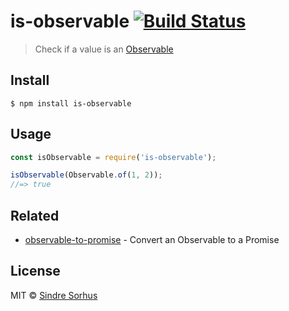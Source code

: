 # is-observable [![Build Status](https://travis-ci.org/sindresorhus/is-observable.svg?branch=master)](https://travis-ci.org/sindresorhus/is-observable)

> Check if a value is an [Observable](https://github.com/zenparsing/es-observable)


## Install

```
$ npm install is-observable
```


## Usage

```js
const isObservable = require('is-observable');

isObservable(Observable.of(1, 2));
//=> true
```


## Related

- [observable-to-promise](https://github.com/sindresorhus/observable-to-promise) - Convert an Observable to a Promise


## License

MIT © [Sindre Sorhus](https://sindresorhus.com)
